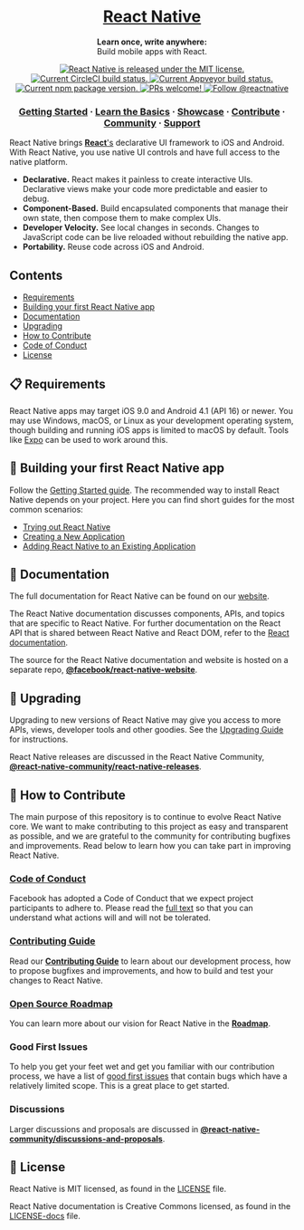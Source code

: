 <h1 align="center">
  <a href="https://facebook.github.io/react-native/">
    React Native
  </a>
</h1>

<p align="center">
  <strong>Learn once, write anywhere:</strong><br>
  Build mobile apps with React.
</p>

<p align="center">
  <a href="https://github.com/facebook/react-native/blob/master/LICENSE">
    <img src="https://img.shields.io/badge/license-MIT-blue.svg" alt="React Native is released under the MIT license." />
  </a>
  <a href="https://circleci.com/gh/facebook/react-native">
    <img src="https://circleci.com/gh/facebook/react-native.svg?style=shield" alt="Current CircleCI build status." />
  </a>
  <a href="https://ci.appveyor.com/project/facebook/react-native/branch/master">
    <img src="https://ci.appveyor.com/api/projects/status/g8d58ipi3auqdtrk/branch/master?svg=true" alt="Current Appveyor build status." />
  </a>
  <a href="https://www.npmjs.org/package/react-native">
    <img src="https://badge.fury.io/js/react-native.svg" alt="Current npm package version." />
  </a>
  <a href="https://facebook.github.io/react-native/docs/contributing">
    <img src="https://img.shields.io/badge/PRs-welcome-brightgreen.svg" alt="PRs welcome!" />
  </a>
  <a href="https://twitter.com/intent/follow?screen_name=reactnative">
    <img src="https://img.shields.io/twitter/follow/reactnative.svg?label=Follow%20@reactnative" alt="Follow @reactnative" />
  </a>
</p>

<h3 align="center">
  <a href="https://facebook.github.io/react-native/docs/getting-started">Getting Started</a>
  <span> · </span>
  <a href="https://facebook.github.io/react-native/docs/tutorial">Learn the Basics</a>
  <span> · </span>
  <a href="https://facebook.github.io/react-native/showcase.html">Showcase</a>
  <span> · </span>
  <a href="https://facebook.github.io/react-native/docs/contributing">Contribute</a>
  <span> · </span>
  <a href="https://facebook.github.io/react-native/en/help">Community</a>
  <span> · </span>
  <a href="https://github.com/facebook/react-native/blob/master/.github/SUPPORT">Support</a>
</h3>

React Native brings [**React**'s](https://reactjs.org/) declarative UI framework to iOS and Android. With React Native, you use native UI controls and have full access to the native platform.

- **Declarative.** React makes it painless to create interactive UIs. Declarative views make your code more predictable and easier to debug.
- **Component-Based.** Build encapsulated components that manage their own state, then compose them to make complex UIs.
- **Developer Velocity.** See local changes in seconds. Changes to JavaScript code can be live reloaded without rebuilding the native app.
- **Portability.** Reuse code across iOS and Android.

## Contents

- [Requirements](#requirements)
- [Building your first React Native app](#building-your-first-react-native-app)
- [Documentation](#documentation)
- [Upgrading](#upgrading)
- [How to Contribute](#how-to-contribute)
- [Code of Conduct](#code-of-conduct)
- [License](#license)


## 📋 Requirements

React Native apps may target iOS 9.0 and Android 4.1 (API 16) or newer. You may use Windows, macOS, or Linux as your development operating system, though building and running iOS apps is limited to macOS by default. Tools like [Expo](https://expo.io) can be used to work around this.

## 🎉 Building your first React Native app

Follow the [Getting Started guide](https://facebook.github.io/react-native/docs/getting-started.html). The recommended way to install React Native depends on your project. Here you can find short guides for the most common scenarios:

- [Trying out React Native](https://snack.expo.io/@hramos/hello,-world!)
- [Creating a New Application](https://facebook.github.io/react-native/docs/getting-started.html)
- [Adding React Native to an Existing Application](https://facebook.github.io/react-native/docs/integration-with-existing-apps.html)

## 📖 Documentation

The full documentation for React Native can be found on our [website](https://facebook.github.io/react-native/docs/getting-started.html).

The React Native documentation discusses components, APIs, and topics that are specific to React Native. For further documentation on the React API that is shared between React Native and React DOM, refer to the [React documentation](https://facebook.github.io/react/).

The source for the React Native documentation and website is hosted on a separate repo, [**@facebook/react-native-website**](https://github.com/facebook/react-native-website).

## 🚀 Upgrading

Upgrading to new versions of React Native may give you access to more APIs, views, developer tools and other goodies. See the [Upgrading Guide](https://facebook.github.io/react-native/docs/upgrading) for instructions.

React Native releases are discussed in the React Native Community, [**@react-native-community/react-native-releases**](https://github.com/react-native-community/react-native-releases).

## 👏 How to Contribute

The main purpose of this repository is to continue to evolve React Native core. We want to make contributing to this project as easy and transparent as possible, and we are grateful to the community for contributing bugfixes and improvements. Read below to learn how you can take part in improving React Native.

### [Code of Conduct](https://code.fb.com/codeofconduct/)

Facebook has adopted a Code of Conduct that we expect project participants to adhere to.
Please read the [full text](https://code.fb.com/codeofconduct/) so that you can understand what actions will and will not be tolerated.

### [Contributing Guide](https://facebook.github.io/react-native/docs/contributing)

Read our [**Contributing Guide**](https://facebook.github.io/react-native/docs/contributing) to learn about our development process, how to propose bugfixes and improvements, and how to build and test your changes to React Native.

### [Open Source Roadmap](https://github.com/facebook/react-native/wiki/Roadmap)

You can learn more about our vision for React Native in the [**Roadmap**](https://github.com/facebook/react-native/wiki/Roadmap).

### Good First Issues

To help you get your feet wet and get you familiar with our contribution process, we have a list of [good first issues](https://github.com/facebook/react-native/labels/good%20first%20issue) that contain bugs which have a relatively limited scope. This is a great place to get started.

### Discussions

Larger discussions and proposals are discussed in [**@react-native-community/discussions-and-proposals**](https://github.com/react-native-community/discussions-and-proposals).

## 📄 License

React Native is MIT licensed, as found in the [LICENSE](https://github.com/facebook/react-native/blob/master/LICENSE) file.

React Native documentation is Creative Commons licensed, as found in the [LICENSE-docs](https://github.com/facebook/react-native/blob/master/LICENSE-docs) file.
